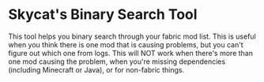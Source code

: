 # Skycat's Binary Search Tool
This tool helps you binary search through your fabric mod list. This is useful when you think there is one mod that is causing problems, but you can't figure out which one from logs. This will NOT work when there's more than one mod causing the problem, when you're missing dependencies (including Minecraft or Java), or for non-fabric things.